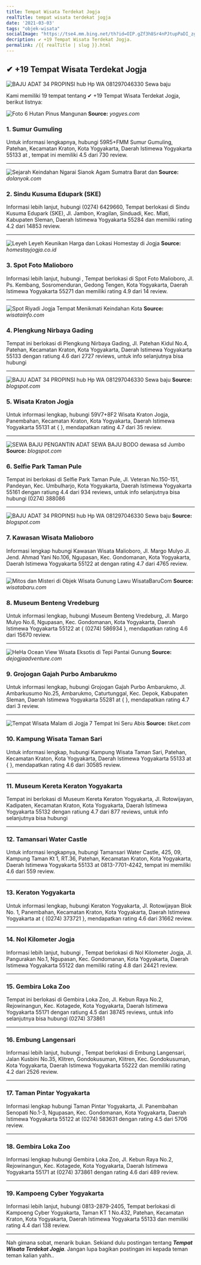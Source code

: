 ```yaml
---
title: Tempat Wisata Terdekat Jogja
realTitle: tempat wisata terdekat jogja
date: '2021-03-03'
tags: "objek-wisata"
socialImage: "https://tse4.mm.bing.net/th?id=OIP.gZf3h8Sr4nPJtupPaDI_zgHaJQ&amp;pid=15.1"
decription: ✔ +19 Tempat Wisata Terdekat Jogja.
permalink: /{{ realTitle | slug }}.html
---
```


## ✔ +19 Tempat Wisata Terdekat Jogja

![BAJU ADAT 34 PROPINSI hub Hp  WA 081297046330 Sewa baju ](https://1.bp.blogspot.com/-GRBWCDyg39I/XsCU_WngBXI/AAAAAAAAi74/J_zUxr0rr8o4zJz6XKTNM2ex6zVVnLjfACLcBGAsYHQ/s1600/IMG-20200517-WA0014.jpg)



Kami memiliki 19 tempat tentang ✔ +19 Tempat Wisata Terdekat Jogja, berikut listnya:



![Foto 6 Hutan Pinus Mangunan](https://tse2.mm.bing.net/th?id=OIP.reiIPqi15FNnJDfVB4i5ywHaE5&amp;pid=15.1)
**Source:** _yogyes.com_


### 1. Sumur Gumuling



Untuk informasi lengkapnya, hubungi 59R5+FMM Sumur Gumuling, Patehan, Kecamatan Kraton, Kota Yogyakarta, Daerah Istimewa Yogyakarta 55133 at , tempat ini memiliki 4.5 dari 730 review.

---


![ Sejarah Keindahan Ngarai Sianok Agam Sumatra Barat dan ](https://tse1.mm.bing.net/th?id=OIP.OjnzkbTb54rdQmbN2EI99wHaEb&amp;pid=15.1)
**Source:** _dolanyok.com_


### 2. Sindu Kusuma Edupark (SKE)



Informasi lebih lanjut, hubungi (0274) 6429660, Tempat berlokasi di Sindu Kusuma Edupark (SKE), Jl. Jambon, Kragilan, Sinduadi, Kec. Mlati, Kabupaten Sleman, Daerah Istimewa Yogyakarta 55284 dan memiliki rating 4.2 dari 14853 review.

---


![Leyeh Leyeh  Keunikan Harga dan Lokasi  Homestay di Jogja](https://tse3.mm.bing.net/th?id=OIP.Dg28rEXxQV3GYU3Gy0jlpgHaHa&amp;pid=15.1)
**Source:** _homestayjogja.co.id_


### 3. Spot Foto Malioboro



Informasi lebih lanjut, hubungi , Tempat berlokasi di Spot Foto Malioboro, Jl. Ps. Kembang, Sosromenduran, Gedong Tengen, Kota Yogyakarta, Daerah Istimewa Yogyakarta 55271 dan memiliki rating 4.9 dari 14 review.

---


![Spot Riyadi Jogja Tempat Menikmati Keindahan Kota ](https://tse1.mm.bing.net/th?id=OIP.2_eULVybrz-hXrIrkPZ62AHaE8&amp;pid=15.1)
**Source:** _wisatainfo.com_


### 4. Plengkung Nirbaya Gading



Tempat ini berlokasi di Plengkung Nirbaya Gading, Jl. Patehan Kidul No.4, Patehan, Kecamatan Kraton, Kota Yogyakarta, Daerah Istimewa Yogyakarta 55133 dengan ratiung 4.6 dari 2727 reviews, untuk info selanjutnya bisa hubungi 

---


![BAJU ADAT 34 PROPINSI hub Hp  WA 081297046330 Sewa baju ](https://tse4.mm.bing.net/th?id=OIP._NOhHdiiTUw8OvvoTHUjcQHaHa&amp;pid=15.1)
**Source:** _blogspot.com_


### 5. Wisata Kraton Jogja



Untuk informasi lengkap, hubungi 59V7+8F2 Wisata Kraton Jogja, Panembahan, Kecamatan Kraton, Kota Yogyakarta, Daerah Istimewa Yogyakarta 55131 at {  }, mendapatkan rating 4.7 dari 35 review.

---


![SEWA BAJU PENGANTIN ADAT SEWA BAJU BODO dewasa sd Jumbo ](https://tse2.mm.bing.net/th?id=OIP.RJcAR4rw6LeYSJGaYODllwHaD4&amp;pid=15.1)
**Source:** _blogspot.com_


### 6. Selfie Park Taman Pule



Tempat ini berlokasi di Selfie Park Taman Pule, Jl. Veteran No.150-151, Pandeyan, Kec. Umbulharjo, Kota Yogyakarta, Daerah Istimewa Yogyakarta 55161 dengan ratiung 4.4 dari 934 reviews, untuk info selanjutnya bisa hubungi (0274) 388086

---


![BAJU ADAT 34 PROPINSI hub Hp  WA 081297046330 Sewa baju ](https://tse3.mm.bing.net/th?id=OIP.hSkyHoY1SK8yW6jU20H6qQHaJQ&amp;pid=15.1)
**Source:** _blogspot.com_


### 7. Kawasan Wisata Malioboro



Informasi lengkap hubungi Kawasan Wisata Malioboro, Jl. Margo Mulyo Jl. Jend. Ahmad Yani No.106, Ngupasan, Kec. Gondomanan, Kota Yogyakarta, Daerah Istimewa Yogyakarta 55122 at  dengan rating 4.7 dari 4765 review.

---


![Mitos dan Misteri di Objek Wisata Gunung Lawu  WisataBaruCom](https://tse2.mm.bing.net/th?id=OIP.jhovYhhr9IE-XWPnORYc_AHaFj&amp;pid=15.1)
**Source:** _wisatabaru.com_


### 8. Museum Benteng Vredeburg



Untuk informasi lengkap, hubungi Museum Benteng Vredeburg, Jl. Margo Mulyo No.6, Ngupasan, Kec. Gondomanan, Kota Yogyakarta, Daerah Istimewa Yogyakarta 55122 at { (0274) 586934 }, mendapatkan rating 4.6 dari 15670 review.

---


![HeHa Ocean View Wisata Eksotis di Tepi Pantai Gunung ](https://tse1.mm.bing.net/th?id=OIP.uy7BRLWa53zVI4_njZqMewHaHa&amp;pid=15.1)
**Source:** _dejogjaadventure.com_


### 9. Grojogan Gajah Purbo Ambarukmo



Untuk informasi lengkap, hubungi Grojogan Gajah Purbo Ambarukmo, Jl. Ambarkusumo No.25, Ambarukmo, Caturtunggal, Kec. Depok, Kabupaten Sleman, Daerah Istimewa Yogyakarta 55281 at {  }, mendapatkan rating 4.7 dari 3 review.

---


![Tempat Wisata Malam di Jogja 7 Tempat Ini Seru Abis ](https://tse1.mm.bing.net/th?id=OIP.g4qBGkxPndURplkYHAw7CwHaD4&amp;pid=15.1)
**Source:** _tiket.com_


### 10. Kampung Wisata Taman Sari



Untuk informasi lengkap, hubungi Kampung Wisata Taman Sari, Patehan, Kecamatan Kraton, Kota Yogyakarta, Daerah Istimewa Yogyakarta 55133 at {  }, mendapatkan rating 4.6 dari 30585 review.

---


### 11. Museum Kereta Keraton Yogyakarta



Tempat ini berlokasi di Museum Kereta Keraton Yogyakarta, Jl. Rotowijayan, Kadipaten, Kecamatan Kraton, Kota Yogyakarta, Daerah Istimewa Yogyakarta 55132 dengan ratiung 4.7 dari 877 reviews, untuk info selanjutnya bisa hubungi 

---


### 12. Tamansari Water Castle



Untuk informasi lengkapnya, hubungi Tamansari Water Castle, 425, 09, Kampung Taman Kt 1, RT.36, Patehan, Kecamatan Kraton, Kota Yogyakarta, Daerah Istimewa Yogyakarta 55133 at 0813-7701-4242, tempat ini memiliki 4.6 dari 559 review.

---


### 13. Keraton Yogyakarta



Untuk informasi lengkap, hubungi Keraton Yogyakarta, Jl. Rotowijayan Blok No. 1, Panembahan, Kecamatan Kraton, Kota Yogyakarta, Daerah Istimewa Yogyakarta at { (0274) 373721 }, mendapatkan rating 4.6 dari 31662 review.

---


### 14. Nol Kilometer Jogja



Informasi lebih lanjut, hubungi , Tempat berlokasi di Nol Kilometer Jogja, Jl. Pangurakan No.1, Ngupasan, Kec. Gondomanan, Kota Yogyakarta, Daerah Istimewa Yogyakarta 55122 dan memiliki rating 4.8 dari 24421 review.

---


### 15. Gembira Loka Zoo



Tempat ini berlokasi di Gembira Loka Zoo, Jl. Kebun Raya No.2, Rejowinangun, Kec. Kotagede, Kota Yogyakarta, Daerah Istimewa Yogyakarta 55171 dengan ratiung 4.5 dari 38745 reviews, untuk info selanjutnya bisa hubungi (0274) 373861

---


### 16. Embung Langensari



Informasi lebih lanjut, hubungi , Tempat berlokasi di Embung Langensari, Jalan Kusbini No.35, Klitren, Gondokusuman, Klitren, Kec. Gondokusuman, Kota Yogyakarta, Daerah Istimewa Yogyakarta 55222 dan memiliki rating 4.2 dari 2526 review.

---


### 17. Taman Pintar Yogyakarta



Informasi lengkap hubungi Taman Pintar Yogyakarta, Jl. Panembahan Senopati No.1-3, Ngupasan, Kec. Gondomanan, Kota Yogyakarta, Daerah Istimewa Yogyakarta 55122 at (0274) 583631 dengan rating 4.5 dari 5706 review.

---


### 18. Gembira Loka Zoo



Informasi lengkap hubungi Gembira Loka Zoo, Jl. Kebun Raya No.2, Rejowinangun, Kec. Kotagede, Kota Yogyakarta, Daerah Istimewa Yogyakarta 55171 at (0274) 373861 dengan rating 4.6 dari 489 review.

---


### 19. Kampoeng Cyber Yogyakarta



Informasi lebih lanjut, hubungi 0813-2879-2405, Tempat berlokasi di Kampoeng Cyber Yogyakarta, Taman KT 1 No.432, Patehan, Kecamatan Kraton, Kota Yogyakarta, Daerah Istimewa Yogyakarta 55133 dan memiliki rating 4.4 dari 138 review.

---









Nah gimana sobat, menarik bukan. Sekiand dulu postingan tentang ***Tempat Wisata Terdekat Jogja***. Jangan lupa bagikan postingan ini kepada teman teman kalian yahh..
